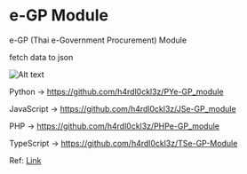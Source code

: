 # e-GP Module
e-GP (Thai e-Government Procurement) Module

fetch data to json

![Alt text](egp_module.png)

Python -> https://github.com/h4rdl0ckl3z/PYe-GP_module

JavaScript -> https://github.com/h4rdl0ckl3z/JSe-GP_module

PHP -> https://github.com/h4rdl0ckl3z/PHPe-GP_module

TypeScript -> https://github.com/h4rdl0ckl3z/TSe-GP-Module

Ref: <a href="https://readme.com/](http://www.gprocurement.go.th/wps/wcm/connect/a29d7750-c6b6-4428-b9a4-6c8224626073/%E0%B8%84%E0%B8%B9%E0%B9%88%E0%B8%A1%E0%B8%B7%E0%B8%AD+RSS.pdf?MOD=AJPERES&amp;CACHEID=ROOTWORKSPACE-a29d7750-c6b6-4428-b9a4-6c8224626073-pfecA4n" target="_blank">Link</a>
